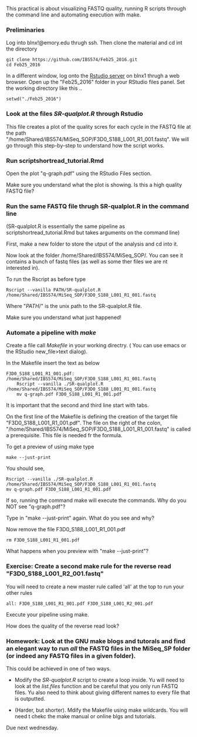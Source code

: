 This practical is about visualizing FASTQ quality, running R scripts through the command line and automating execution with make.

### Preliminaries

Log into blnx!@emory.edu thrugh ssh.  Then clone the material and cd int the directory

    git clone https://github.com/IBS574/Feb25_2016.git
    cd Feb25_2016

In a different window, log onto the [Rstudio server](http://blnx1.emory.edu:8787) on blnx1 thrugh a web browser. Open up the "Feb25_2016" folder in your RStudio files panel.  Set the working directory like this ..

    setwd("./Feb25_2016")

### Look at the files _SR-qualplot.R_  through Rstudio

This file creates a plot of the quality scres for each cycle in the FASTQ file at the path "/home/Shared/IBS574/MiSeq_SOP/F3D0_S188_L001_R1_001.fastq".  We will go through this step-by-step to understand how the script works.

### Run scriptshortread_tutorial.Rmd 

Open the plot "q-graph.pdf" using the RStudio Files section.

Make sure you understand what the plot is showing.  Is this a high quality FASTQ file? 

### Run the same FASTQ file thrugh SR-qualplot.R in the command line

(SR-qualplot.R is essentially the same pipeline as scriptshortread_tutorial.Rmd but takes arguments on the command line)

First, make a new folder to store the utput of the analysis and cd into it.

Now look at the folder /home/Shared/IBS574/MiSeq_SOP/.  You can see it contains a bunch of fastq files (as well as some ther files we are nt interested in).

To run the Rscript as before type

    Rscript --vanilla PATH/SR-qualplot.R /home/Shared/IBS574/MiSeq_SOP/F3D0_S188_L001_R1_001.fastq

Where "_PATH_/" is the unix path to the SR-qualplot.R file.

Make sure you understand what just happened!

### Automate a pipeline with _make_

Create a file call _Makefile_ in your working directry. ( You can use emacs or the RStudio new_file>text dialog).

In the Makefile insert the text as below

    F3D0_S188_L001_R1_001.pdf: /home/Shared/IBS574/MiSeq_SOP/F3D0_S188_L001_R1_001.fastq
        Rscript --vanilla ./SR-qualplot.R /home/Shared/IBS574/MiSeq_SOP/F3D0_S188_L001_R1_001.fastq
        mv q-graph.pdf F3D0_S188_L001_R1_001.pdf
        
It is important that the second and third line start with tabs.

On the first line of the  Makefile is defining the creation of the target file "F3D0_S188_L001_R1_001.pdf".  The file on the right of the colon, "/home/Shared/IBS574/MiSeq_SOP/F3D0_S188_L001_R1_001.fastq" is called a prerequisite.  This file is needed fr the formula.

To get a preview of using make type

    make --just-print
    
You should see,

    Rscript --vanilla ./SR-qualplot.R /home/Shared/IBS574/MiSeq_SOP/F3D0_S188_L001_R1_001.fastq
    mv q-graph.pdf F3D0_S188_L001_R1_001.pdf
    
If so, running the command make will execute the commands.  Why do you NOT see "q-graph.pdf"?

Type in "make --just-print" again.  What do you see and why?

Now remove the file F3D0_S188_L001_R1_001.pdf

    rm F3D0_S188_L001_R1_001.pdf
    
What happens when you preview with "make --just-print"?

### Exercise:  Create a second make rule for the reverse read "F3D0_S188_L001_R2_001.fastq"

You will need to create a new master rule called 'all' at the top to run your other rules

    all: F3D0_S188_L001_R1_001.pdf F3D0_S188_L001_R2_001.pdf

Execute your pipeline using make.

How does the quality of the reverse read look?

### Homework:  Look at the GNU make blogs and tutorals and find an elegant way to run *all* the FASTQ files in the MiSeq_SP folder (or indeed any FASTQ files in a given folder).

This could be achieved in one of two ways.  

* Modify the _SR-qualplot.R_ script to create a loop inside.  Yu will need to look at the _list.files_ function and be careful that you only run FASTQ files.  Yu also need to think about giving different names to every file that is outputted.

* (Harder, but shorter). Mdify the Makefile using make wildcards.  You will need t chekc the make manual or online blgs and tutorials.

Due next wednesday.
